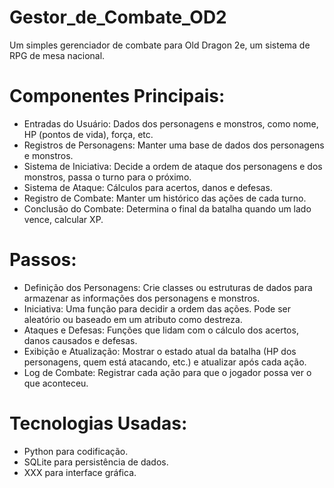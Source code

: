 # Gestor_de_Combate_OD2
Um simples gerenciador de combate para Old Dragon 2e, um sistema de RPG de mesa nacional.

# Componentes Principais:
- Entradas do Usuário: Dados dos personagens e monstros, como nome, HP (pontos de vida), força, etc.
- Registros de Personagens: Manter uma base de dados dos personagens e monstros.
- Sistema de Iniciativa: Decide a ordem de ataque dos personagens e dos monstros, passa o turno para o próximo.
- Sistema de Ataque: Cálculos para acertos, danos e defesas.
- Registro de Combate: Manter um histórico das ações de cada turno.
- Conclusão do Combate: Determina o final da batalha quando um lado vence, calcular XP.

# Passos:
- Definição dos Personagens: Crie classes ou estruturas de dados para armazenar as informações dos personagens e monstros.
- Iniciativa: Uma função para decidir a ordem das ações. Pode ser aleatório ou baseado em um atributo como destreza.
- Ataques e Defesas: Funções que lidam com o cálculo dos acertos, danos causados e defesas.
- Exibição e Atualização: Mostrar o estado atual da batalha (HP dos personagens, quem está atacando, etc.) e atualizar após cada ação.
- Log de Combate: Registrar cada ação para que o jogador possa ver o que aconteceu.

# Tecnologias Usadas:
- Python para codificação.
- SQLite para persistência de dados.
- XXX para interface gráfica.